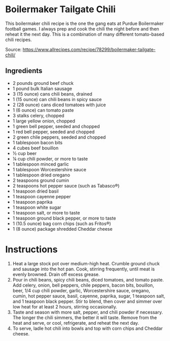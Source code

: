 # Boilermaker Tailgate Chili

This boilermaker chili recipe is the one the gang eats at Purdue Boilermaker football games. I always prep and cook the chili the night before and then reheat it the next day. This is a combination of many different tomato-based chili recipes.

Source: https://www.allrecipes.com/recipe/78299/boilermaker-tailgate-chili/

## Ingredients

- 2 pounds ground beef chuck
- 1 pound bulk Italian sausage
- 3 (15 ounce) cans chili beans, drained
- 1 (15 ounce) can chili beans in spicy sauce
- 2 (28 ounce) cans diced tomatoes with juice
- 1 (6 ounce) can tomato paste
- 3 stalks celery, chopped
- 1 large yellow onion, chopped
- 1 green bell pepper, seeded and chopped
- 1 red bell pepper, seeded and chopped
- 2 green chile peppers, seeded and chopped
- 1 tablespoon bacon bits
- 4 cubes beef bouillon
- ½ cup beer
- ¼ cup chili powder, or more to taste
- 1 tablespoon minced garlic
- 1 tablespoon Worcestershire sauce
- 1 tablespoon dried oregano
- 2 teaspoons ground cumin
- 2 teaspoons hot pepper sauce (such as Tabasco®)
- 1 teaspoon dried basil
- 1 teaspoon cayenne pepper
- 1 teaspoon paprika
- 1 teaspoon white sugar
- 1 teaspoon salt, or more to taste
- 1 teaspoon ground black pepper, or more to taste
- 1 (10.5 ounce) bag corn chips (such as Fritos®)
- 1 (8 ounce) package shredded Cheddar cheese

# Instructions

1. Heat a large stock pot over medium-high heat. Crumble ground chuck and sausage into the hot pan. Cook, stirring frequently, until meat is evenly browned. Drain off excess grease.
2. Pour in chili beans, spicy chili beans, diced tomatoes, and tomato paste. Add celery, onion, bell peppers, chile peppers, bacon bits, bouillon, beer, 1/4 cup chili powder, garlic, Worcestershire sauce, oregano, cumin, hot pepper sauce, basil, cayenne, paprika, sugar, 1 teaspoon salt, and 1 teaspoon black pepper. Stir to blend, then cover and simmer over low heat for at least 2 hours, stirring occasionally.
3. Taste and season with more salt, pepper, and chili powder if necessary. The longer the chili simmers, the better it will taste. Remove from the heat and serve, or cool, refrigerate, and reheat the next day.
4. To serve, ladle hot chili into bowls and top with corn chips and Cheddar cheese.

